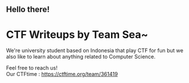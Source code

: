 ## Hello there!
# CTF Writeups by Team Sea~

We're university student based on Indonesia that play CTF for fun but we also like to learn about anything related to Computer Science.

Feel free to reach us!\
Our CTFtime : https://ctftime.org/team/361419
